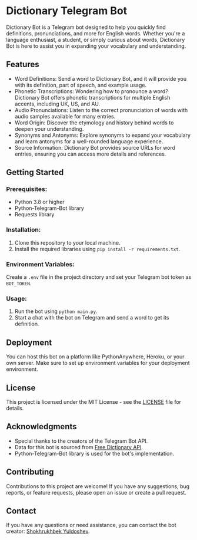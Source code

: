 # Dictionary Telegram Bot

Dictionary Bot is a Telegram bot designed to help you quickly find definitions, pronunciations, and more for English words. Whether you're a language enthusiast, a student, or simply curious about words, Dictionary Bot is here to assist you in expanding your vocabulary and understanding.

## Features

-   Word Definitions: Send a word to Dictionary Bot, and it will provide you with its definition, part of speech, and example usage.
-   Phonetic Transcriptions: Wondering how to pronounce a word? Dictionary Bot offers phonetic transcriptions for multiple English accents, including UK, US, and AU.
-   Audio Pronunciations: Listen to the correct pronunciation of words with audio samples available for many entries.
-   Word Origin: Discover the etymology and history behind words to deepen your understanding.
-   Synonyms and Antonyms: Explore synonyms to expand your vocabulary and learn antonyms for a well-rounded language experience.
-   Source Information: Dictionary Bot provides source URLs for word entries, ensuring you can access more details and references.

## Getting Started

### Prerequisites:

-   Python 3.8 or higher
-   Python-Telegram-Bot library
-   Requests library

### Installation:

1. Clone this repository to your local machine.
2. Install the required libraries using `pip install -r requirements.txt`.

### Environment Variables:

Create a `.env` file in the project directory and set your Telegram bot token as `BOT_TOKEN`.

### Usage:

1. Run the bot using `python main.py`.
2. Start a chat with the bot on Telegram and send a word to get its definition.

## Deployment

You can host this bot on a platform like PythonAnywhere, Heroku, or your own server. Make sure to set up environment variables for your deployment environment.

## License

This project is licensed under the MIT License - see the [LICENSE](LICENSE) file for details.

## Acknowledgments

-   Special thanks to the creators of the Telegram Bot API.
-   Data for this bot is sourced from [Free Dictionary API](https://dictionaryapi.dev/).
-   Python-Telegram-Bot library is used for the bot's implementation.

## Contributing

Contributions to this project are welcome! If you have any suggestions, bug reports, or feature requests, please open an issue or create a pull request.

## Contact

If you have any questions or need assistance, you can contact the bot creator: [Shokhrukhbek Yuldoshev](https://t.me/fighttothedeath).
